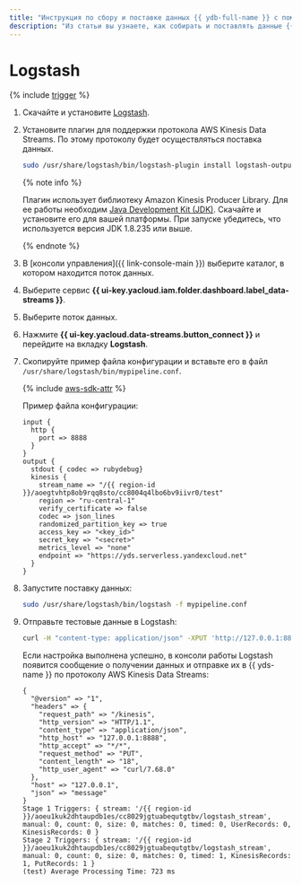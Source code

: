 ```yaml
---
title: "Инструкция по сбору и поставке данных {{ ydb-full-name }} с помощью Logstash"
description: "Из статьи вы узнаете, как собирать и поставлять данные {{ ydb-full-name }} с помощью Logstash."
---
```


# Logstash

{% include [trigger](../../_includes/data-streams/trigger.md) %}

1. Скачайте и установите [Logstash](https://www.elastic.co/guide/en/logstash/current/installing-logstash.html).
1. Установите плагин для поддержки протокола AWS Kinesis Data Streams. По этому протоколу будет осуществляться поставка данных.

   ```bash
   sudo /usr/share/logstash/bin/logstash-plugin install logstash-output-kinesis
   ```

   {% note info %}

   Плагин использует библиотеку Amazon Kinesis Producer Library. Для ее работы необходим [Java Development Kit (JDK)](https://www.oracle.com/ru/java/technologies/javase/javase-jdk8-downloads.html). Скачайте и установите его для вашей платформы. При запуске убедитесь, что используется версия JDK 1.8.235 или выше.

   {% endnote %}

1. В [консоли управления]({{ link-console-main }}) выберите каталог, в котором находится поток данных.
1. Выберите сервис **{{ ui-key.yacloud.iam.folder.dashboard.label_data-streams }}**.
1. Выберите поток данных.
1. Нажмите **{{ ui-key.yacloud.data-streams.button_connect }}** и перейдите на вкладку **Logstash**.
1. Скопируйте пример файла конфигурации и вставьте его в файл `/usr/share/logstash/bin/mypipeline.conf`.

   {% include [aws-sdk-attr](../../_includes/data-streams/aws-sdk-attr.md) %}

   Пример файла конфигурации:

   ```text
   input {
     http {
       port => 8888
     }
   }
   output {
     stdout { codec => rubydebug}
     kinesis {
       stream_name => "/{{ region-id }}/aoegtvhtp8ob9rqq8sto/cc8004q4lbo6bv9iivr0/test"
       region => "ru-central-1"
       verify_certificate => false
       codec => json_lines
       randomized_partition_key => true
       access_key => "<key_id>"
       secret_key => "<secret>"
       metrics_level => "none"
       endpoint => "https://yds.serverless.yandexcloud.net"
     }
   }
   ```

1. Запустите поставку данных:

   ```bash
   sudo /usr/share/logstash/bin/logstash -f mypipeline.conf
   ```

1. Отправьте тестовые данные в Logstash:

   ```bash
   curl -H "content-type: application/json" -XPUT 'http://127.0.0.1:8888/kinesis' -d '{"user_id":"user1", "score": 100}'
   ```

   Если настройка выполнена успешно, в консоли работы Logstash появится сообщение о получении данных и отправке их в {{ yds-name }} по протоколу AWS Kinesis Data Streams:

   ```text
   {
     "@version" => "1",
     "headers" => {
       "request_path" => "/kinesis",
       "http_version" => "HTTP/1.1",
       "content_type" => "application/json",
       "http_host" => "127.0.0.1:8888",
       "http_accept" => "*/*",
       "request_method" => "PUT",
       "content_length" => "18",
       "http_user_agent" => "curl/7.68.0"
     },
     "host" => "127.0.0.1",
     "json" => "message"
   }
   Stage 1 Triggers: { stream: '/{{ region-id }}/aoeu1kuk2dhtaupdb1es/cc8029jgtuabequtgtbv/logstash_stream', manual: 0, count: 0, size: 0, matches: 0, timed: 0, UserRecords: 0, KinesisRecords: 0 }
   Stage 2 Triggers: { stream: '/{{ region-id }}/aoeu1kuk2dhtaupdb1es/cc8029jgtuabequtgtbv/logstash_stream', manual: 0, count: 0, size: 0, matches: 0, timed: 1, KinesisRecords: 1, PutRecords: 1 }
   (test) Average Processing Time: 723 ms
   ```
